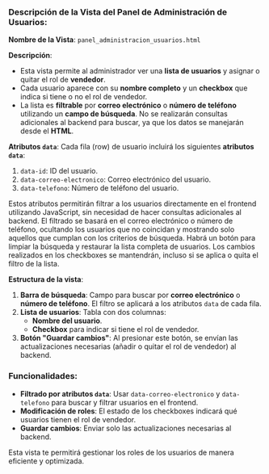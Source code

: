 ### Descripción de la Vista del **Panel de Administración de Usuarios**:

**Nombre de la Vista**: `panel_administracion_usuarios.html`

**Descripción**:

- Esta vista permite al administrador ver una **lista de usuarios** y asignar o quitar el rol de **vendedor**.
- Cada usuario aparece con su **nombre completo** y un **checkbox** que indica si tiene o no el rol de vendedor.
- La lista es **filtrable** por **correo electrónico** o **número de teléfono** utilizando un **campo de búsqueda**. No se realizarán consultas adicionales al backend para buscar, ya que los datos se manejarán desde el **HTML**.

**Atributos `data`**:
Cada fila (row) de usuario incluirá los siguientes **atributos `data`**:

1. `data-id`: ID del usuario.
2. `data-correo-electronico`: Correo electrónico del usuario.
3. `data-telefono`: Número de teléfono del usuario.

Estos atributos permitirán filtrar a los usuarios directamente en el frontend utilizando JavaScript, sin necesidad de hacer consultas adicionales al backend. El filtrado se basará en el correo electrónico o número de teléfono, ocultando los usuarios que no coincidan y mostrando solo aquellos que cumplan con los criterios de búsqueda. Habrá un botón para limpiar la búsqueda y restaurar la lista completa de usuarios. Los cambios realizados en los checkboxes se mantendrán, incluso si se aplica o quita el filtro de la lista.

**Estructura de la vista**:

1. **Barra de búsqueda**: Campo para buscar por **correo electrónico** o **número de teléfono**. El filtro se aplicará a los atributos `data` de cada fila.
2. **Lista de usuarios**: Tabla con dos columnas:
   - **Nombre del usuario**.
   - **Checkbox** para indicar si tiene el rol de vendedor.
3. **Botón "Guardar cambios"**: Al presionar este botón, se envían las actualizaciones necesarias (añadir o quitar el rol de vendedor) al backend.

### Funcionalidades:

- **Filtrado por atributos `data`**: Usar `data-correo-electronico` y `data-telefono` para buscar y filtrar usuarios en el frontend.
- **Modificación de roles**: El estado de los checkboxes indicará qué usuarios tienen el rol de vendedor.
- **Guardar cambios**: Enviar solo las actualizaciones necesarias al backend.

Esta vista te permitirá gestionar los roles de los usuarios de manera eficiente y optimizada.
